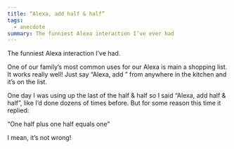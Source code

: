 ```yaml
---
title: “Alexa, add half & half”
tags:
  - anecdote
summary: The funniest Alexa interaction I’ve ever had
---
```

The funniest Alexa interaction I’ve had.

One of our family’s most common uses for our Alexa is main a shopping list. It works really well! Just say “Alexa, add <item name>” from anywhere in the kitchen and it’s on the list.

One day I was using up the last of the half & half so I said “Alexa, add half & half”, like I’d done dozens of times before. But for some reason this time it replied:

“One half plus one half equals one”

I mean, it’s not wrong!
